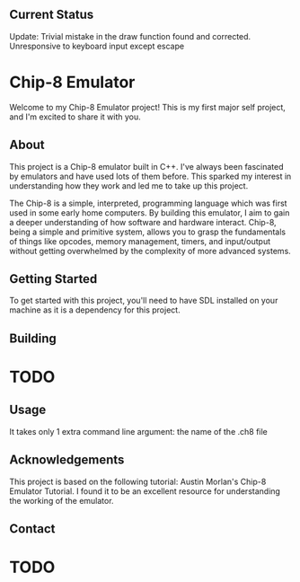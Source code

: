 ## Current Status

Update: Trivial mistake in the draw function found and corrected. Unresponsive to keyboard input except escape

# Chip-8 Emulator

Welcome to my Chip-8 Emulator project! This is my first major self project, and I'm excited to share it with you.

## About

This project is a Chip-8 emulator built in C++. I've always been fascinated by emulators and have used lots of them before. This sparked my interest in understanding how they work and led me to take up this project.

The Chip-8 is a simple, interpreted, programming language which was first used in some early home computers. By building this emulator, I aim to gain a deeper understanding of how software and hardware interact. Chip-8, being a simple and primitive system, allows you to grasp the fundamentals of things like opcodes, memory management, timers, and input/output without getting overwhelmed by the complexity of more advanced systems.

## Getting Started

To get started with this project, you'll need to have SDL installed on your machine as it is a dependency for this project.

## Building

# TODO

## Usage

It takes only 1 extra command line argument: the name of the .ch8 file 

## Acknowledgements

This project is based on the following tutorial: Austin Morlan's Chip-8 Emulator Tutorial. I found it to be an excellent resource for understanding the working of the emulator.

## Contact

# TODO